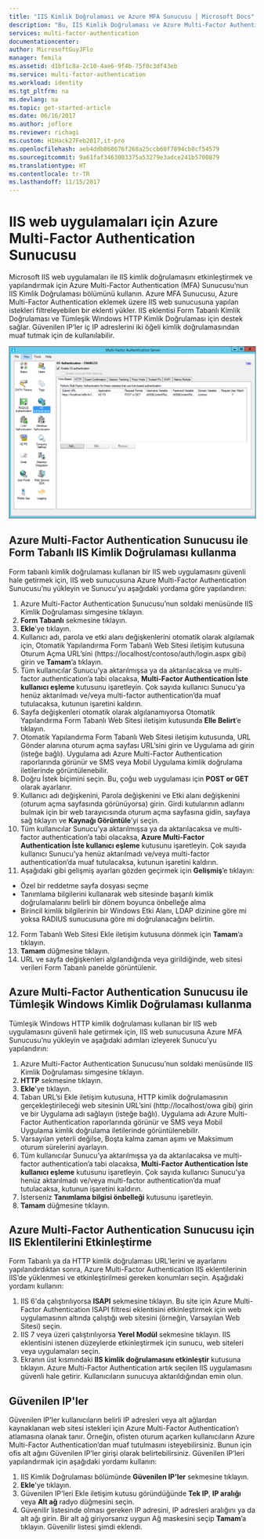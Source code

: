```yaml
---
title: "IIS Kimlik Doğrulaması ve Azure MFA Sunucusu | Microsoft Docs"
description: "Bu, IIS Kimlik Doğrulaması ve Azure Multi-Factor Authentication Sunucusu’nu dağıtmada yardımcı olacak Azure Multi-factor authentication sayfasıdır."
services: multi-factor-authentication
documentationcenter: 
author: MicrosoftGuyJFlo
manager: femila
ms.assetid: d1bf1c8a-2c10-4ae6-9f4b-75f0c3df43eb
ms.service: multi-factor-authentication
ms.workload: identity
ms.tgt_pltfrm: na
ms.devlang: na
ms.topic: get-started-article
ms.date: 06/16/2017
ms.author: joflore
ms.reviewer: richagi
ms.custom: H1Hack27Feb2017,it-pro
ms.openlocfilehash: aeb4ddb868676f268a25ccb60f7894cb8cf54579
ms.sourcegitcommit: 9a61faf3463003375a53279e3adce241b5700879
ms.translationtype: HT
ms.contentlocale: tr-TR
ms.lasthandoff: 11/15/2017
---
```

# <a name="configure-azure-multi-factor-authentication-server-for-iis-web-apps"></a>IIS web uygulamaları için Azure Multi-Factor Authentication Sunucusu

Microsoft IIS web uygulamaları ile IIS kimlik doğrulamasını etkinleştirmek ve yapılandırmak için Azure Multi-Factor Authentication (MFA) Sunucusu’nun IIS Kimlik Doğrulaması bölümünü kullanın. Azure MFA Sunucusu, Azure Multi-Factor Authentication eklemek üzere IIS web sunucusuna yapılan istekleri filtreleyebilen bir eklenti yükler. IIS eklentisi Form Tabanlı Kimlik Doğrulaması ve Tümleşik Windows HTTP Kimlik Doğrulaması için destek sağlar. Güvenilen IP’ler iç IP adreslerini iki öğeli kimlik doğrulamasından muaf tutmak için de kullanılabilir.

![IIS Kimlik Doğrulaması](./media/multi-factor-authentication-get-started-server-iis/iis.png)

## <a name="using-form-based-iis-authentication-with-azure-multi-factor-authentication-server"></a>Azure Multi-Factor Authentication Sunucusu ile Form Tabanlı IIS Kimlik Doğrulaması kullanma
Form tabanlı kimlik doğrulaması kullanan bir IIS web uygulamasını güvenli hale getirmek için, IIS web sunucusuna Azure Multi-Factor Authentication Sunucusu’nu yükleyin ve Sunucu’yu aşağıdaki yordama göre yapılandırın:

1. Azure Multi-Factor Authentication Sunucusu’nun soldaki menüsünde IIS Kimlik Doğrulaması simgesine tıklayın.
2. **Form Tabanlı** sekmesine tıklayın.
3. **Ekle**'ye tıklayın.
4. Kullanıcı adı, parola ve etki alanı değişkenlerini otomatik olarak algılamak için, Otomatik Yapılandırma Form Tabanlı Web Sitesi iletişim kutusuna Oturum Açma URL’sini (https://localhost/contoso/auth/login.aspx gibi) girin ve **Tamam**’a tıklayın.
5. Tüm kullanıcılar Sunucu’ya aktarılmışsa ya da aktarılacaksa ve multi-factor authentication’a tabi olacaksa, **Multi-Factor Authentication İste kullanıcı eşleme** kutusunu işaretleyin. Çok sayıda kullanıcı Sunucu’ya henüz aktarılmadı ve/veya multi-factor authentication’da muaf tutulacaksa, kutunun işaretini kaldırın.
6. Sayfa değişkenleri otomatik olarak algılanamıyorsa Otomatik Yapılandırma Form Tabanlı Web Sitesi iletişim kutusunda **Elle Belirt**’e tıklayın.
7. Otomatik Yapılandırma Form Tabanlı Web Sitesi iletişim kutusunda, URL Gönder alanına oturum açma sayfası URL’sini girin ve Uygulama adı girin (isteğe bağlı). Uygulama adı Azure Multi-Factor Authentication raporlarında görünür ve SMS veya Mobil Uygulama kimlik doğrulama iletilerinde görüntülenebilir.
8. Doğru İstek biçimini seçin. Bu, çoğu web uygulaması için **POST or GET** olarak ayarlanır.
9. Kullanıcı adı değişkenini, Parola değişkenini ve Etki alanı değişkenini (oturum açma sayfasında görünüyorsa) girin. Girdi kutularının adlarını bulmak için bir web tarayıcısında oturum açma sayfasına gidin, sayfaya sağ tıklayın ve **Kaynağı Görüntüle**’yi seçin.
10. Tüm kullanıcılar Sunucu’ya aktarılmışsa ya da aktarılacaksa ve multi-factor authentication’a tabi olacaksa, **Azure Multi-Factor Authentication İste kullanıcı eşleme** kutusunu işaretleyin. Çok sayıda kullanıcı Sunucu’ya henüz aktarılmadı ve/veya multi-factor authentication’da muaf tutulacaksa, kutunun işaretini kaldırın.
11. Aşağıdaki gibi gelişmiş ayarları gözden geçirmek için **Gelişmiş**’e tıklayın:

  - Özel bir reddetme sayfa dosyası seçme
  - Tanımlama bilgilerini kullanarak web sitesinde başarılı kimlik doğrulamalarını belirli bir dönem boyunca önbelleğe alma
  - Birincil kimlik bilgilerinin bir Windows Etki Alanı, LDAP dizinine göre mi yoksa RADIUS sunucusuna göre mi doğrulanacağını belirtin.

12. Form Tabanlı Web Sitesi Ekle iletişim kutusuna dönmek için **Tamam**’a tıklayın.
13. **Tamam** düğmesine tıklayın.
14. URL ve sayfa değişkenleri algılandığında veya girildiğinde, web sitesi verileri Form Tabanlı panelde görüntülenir.

## <a name="using-integrated-windows-authentication-with-azure-multi-factor-authentication-server"></a>Azure Multi-Factor Authentication Sunucusu ile Tümleşik Windows Kimlik Doğrulaması kullanma
Tümleşik Windows HTTP kimlik doğrulaması kullanan bir IIS web uygulamasını güvenli hale getirmek için, IIS web sunucusuna Azure MFA Sunucusu’nu yükleyin ve aşağıdaki adımları izleyerek Sunucu’yu yapılandırın:

1. Azure Multi-Factor Authentication Sunucusu’nun soldaki menüsünde IIS Kimlik Doğrulaması simgesine tıklayın.
2. **HTTP** sekmesine tıklayın.
3. **Ekle**'ye tıklayın.
4. Taban URL’si Ekle iletişim kutusuna, HTTP kimlik doğrulamasının gerçekleştirileceği web sitesinin URL’sini (http://localhost/owa gibi) girin ve bir Uygulama adı sağlayın (isteğe bağlı). Uygulama adı Azure Multi-Factor Authentication raporlarında görünür ve SMS veya Mobil Uygulama kimlik doğrulama iletilerinde görüntülenebilir.
5. Varsayılan yeterli değilse, Boşta kalma zaman aşımı ve Maksimum oturum sürelerini ayarlayın.
6. Tüm kullanıcılar Sunucu’ya aktarılmışsa ya da aktarılacaksa ve multi-factor authentication’a tabi olacaksa, **Multi-Factor Authentication İste kullanıcı eşleme** kutusunu işaretleyin. Çok sayıda kullanıcı Sunucu’ya henüz aktarılmadı ve/veya multi-factor authentication’da muaf tutulacaksa, kutunun işaretini kaldırın.
7. İsterseniz **Tanımlama bilgisi önbelleği** kutusunu işaretleyin.
8. **Tamam** düğmesine tıklayın.

## <a name="enable-iis-plug-ins-for-azure-multi-factor-authentication-server"></a>Azure Multi-Factor Authentication Sunucusu için IIS Eklentilerini Etkinleştirme
Form Tabanlı ya da HTTP kimlik doğrulaması URL’lerini ve ayarlarını yapılandırdıktan sonra, Azure Multi-Factor Authentication IIS eklentilerinin IIS’de yüklenmesi ve etkinleştirilmesi gereken konumları seçin. Aşağıdaki yordamı kullanın:

1. IIS 6'da çalıştırılıyorsa **ISAPI** sekmesine tıklayın. Bu site için Azure Multi-Factor Authentication ISAPI filtresi eklentisini etkinleştirmek için web uygulamasının altında çalıştığı web sitesini (örneğin, Varsayılan Web Sitesi) seçin.
2. IIS 7 veya üzeri çalıştırılıyorsa **Yerel Modül** sekmesine tıklayın. IIS eklentisini istenen düzeylerde etkinleştirmek için sunucu, web siteleri veya uygulamaları seçin.
3. Ekranın üst kısmındaki **IIS kimlik doğrulamasını etkinleştir** kutusuna tıklayın. Azure Multi-Factor Authentication artık seçilen IIS uygulamasını güvenli hale getirir. Kullanıcıların sunucuya aktarıldığından emin olun.

## <a name="trusted-ips"></a>Güvenilen IP'ler
Güvenilen IP'ler kullanıcıların belirli IP adresleri veya alt ağlardan kaynaklanan web sitesi istekleri için Azure Multi-Factor Authentication’ı atlamasına olanak tanır. Örneğin, ofisten oturum açarken kullanıcıların Azure Multi-Factor Authentication’dan muaf tutulmasını isteyebilirsiniz. Bunun için ofis alt ağını Güvenilen IP’ler girişi olarak belirtebilirsiniz. Güvenilen IP’leri yapılandırmak için aşağıdaki yordamı kullanın:

1. IIS Kimlik Doğrulaması bölümünde **Güvenilen IP'ler** sekmesine tıklayın.
2. **Ekle**'ye tıklayın.
3. Güvenilen IP'leri Ekle iletişim kutusu göründüğünde **Tek IP**, **IP aralığı** veya **Alt ağ** radyo düğmesini seçin.
4. Güvenilir listesinde olması gereken IP adresini, IP adresleri aralığını ya da alt ağı girin. Bir alt ağ giriyorsanız uygun Ağ maskesini seçip **Tamam**’a tıklayın. Güvenilir listesi şimdi eklendi.
